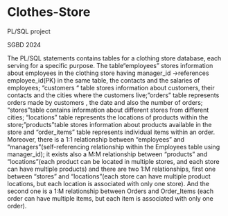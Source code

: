 # Clothes-Store
PL/SQL project 

SGBD 2024

The PL/SQL statements contains tables for a clothing store database, each serving for a specific purpose. The table“employees” stores information about employees in the clothing store having manager_id ->references employee_id(PK) in the same table, the contacts and the salaries of employees; “customers “ table stores information about customers, their contacts and the cities where the customers live;”orders” table represents orders made by customers , the date and also the number of orders; “stores”table contains information about different stores from different cities; “locations” table represents the locations of products within the store;”products”table stores information about products available in the store and “order_items” table represents individual items within an order.
 Moreover, there is a 1:1 relationship between “employees” and “managers”(self-referencing relationship within the Employees table using manager_id); it exists also a M:M relationship between “products” and “locations”(each product can be located in multiple stores, and each store can have multiple products) and there are two 1:M relationships, first one between “stores” and “locations”(each store can have multiple product locations, but each location is associated with only one store).
And the second one is a 1:M relationship between Orders and Order_Items (each order can have multiple items, but each item is associated with only one order).
